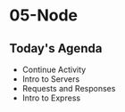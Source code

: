 # 05-Node

## Today's Agenda

- Continue Activity
- Intro to Servers
- Requests and Responses
- Intro to Express
